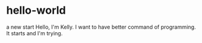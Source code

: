# hello-world
a new start
Hello, I'm Kelly. I want to have better command of programming.
It starts and I'm trying.
